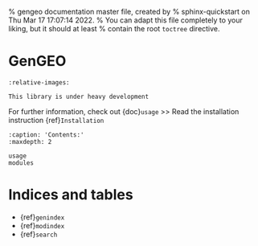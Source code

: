 % gengeo documentation master file, created by
% sphinx-quickstart on Thu Mar 17 17:07:14 2022.
% You can adapt this file completely to your liking, but it should at least
% contain the root `toctree` directive.

# GenGEO

```{include} ../README.md
:relative-images:
```

```{warning}
This library is under heavy development
```
For further information, check out {doc}`usage` >> 
Read the installation instruction {ref}`Installation`

```{toctree} 
:caption: 'Contents:'
:maxdepth: 2

usage
modules
```

# Indices and tables

- {ref}`genindex`
- {ref}`modindex`
- {ref}`search`
